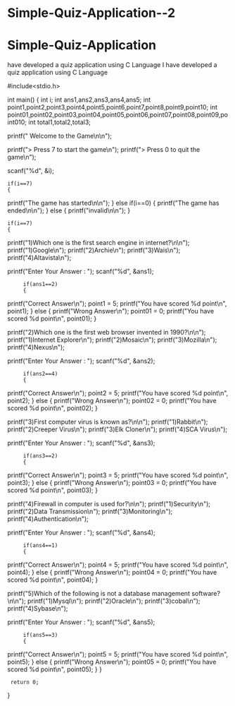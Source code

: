 # Simple-Quiz-Application--2


# Simple-Quiz-Application
 have developed a quiz application using C Language
  I have developed a quiz application using C Language

#include<stdio.h>

int main()
{
    int i;
    int ans1,ans2,ans3,ans4,ans5;
    int point1,point2,point3,point4,point5,point6,point7,point8,point9,point10;
    int point01,point02,point03,point04,point05,point06,point07,point08,point09,point010;
    int total1,total2,total3;

printf("    Welcome to the Game\n\n");

printf("> Press 7 to start the game\n");
printf("> Press 0 to quit the game\n");

scanf("%d", &i);

    if(i==7)
    {
printf("The game has started\n\n");
    }
    else if(i==0)
    {
printf("The game has ended\n\n");
    }
    else
    {
printf("invalid\n\n");
    }

    if(i==7)
    {
printf("1)Which one is the first search engine in internet?\n\n");
printf("1)Google\n");
printf("2)Archie\n");
printf("3)Wais\n");
printf("4)Altavista\n");

printf("Enter Your Answer : ");
scanf("%d", &ans1);

         if(ans1==2)
         {
printf("Correct Answer\n");
              point1 = 5;
printf("You have scored %d point\n", point1);
         }
         else
         {
printf("Wrong Answer\n");
              point01 = 0;
printf("You have scored %d point\n", point01);
         }

printf("2)Which one is the first web browser invented in 1990?\n\n");
printf("1)Internet Explorer\n");
printf("2)Mosaic\n");
printf("3)Mozilla\n");
printf("4)Nexus\n");

printf("Enter Your Answer : ");
scanf("%d", &ans2);

         if(ans2==4)
         {
printf("Correct Answer\n");
              point2 = 5;
printf("You have scored %d point\n", point2);
         }
         else
         {
printf("Wrong Answer\n");
              point02 = 0;
printf("You have scored %d point\n", point02);
         }

printf("3)First computer virus is known as?\n\n");
printf("1)Rabbit\n");
printf("2)Creeper Virus\n");
printf("3)Elk Cloner\n");
printf("4)SCA Virus\n");

printf("Enter Your Answer : ");
scanf("%d", &ans3);

         if(ans3==2)
         {
printf("Correct Answer\n");
              point3 = 5;
printf("You have scored %d point\n", point3);
         }
         else
         {
printf("Wrong Answer\n");
              point03 = 0;
printf("You have scored %d point\n", point03);
         }

printf("4)Firewall in computer is used for?\n\n");
printf("1)Security\n");
printf("2)Data Transmission\n");
printf("3)Monitoring\n");
printf("4)Authentication\n");

printf("Enter Your Answer : ");
scanf("%d", &ans4);

         if(ans4==1)
         {
printf("Correct Answer\n");
              point4 = 5;
printf("You have scored %d point\n", point4);
         }
         else
         {
printf("Wrong Answer\n");
              point04 = 0;
printf("You have scored %d point\n", point04);
         }

printf("5)Which of the following is not a database management software?\n\n");
printf("1)Mysql\n");
printf("2)Oracle\n");
printf("3)cobal\n");
printf("4)Sybase\n");

printf("Enter Your Answer : ");
scanf("%d", &ans5);

         if(ans5==3)
         {
printf("Correct Answer\n");
              point5 = 5;
printf("You have scored %d point\n", point5);
         }
         else
         {
printf("Wrong Answer\n");
              point05 = 0;
printf("You have scored %d point\n", point05);
         }
    }

     return 0;
}



